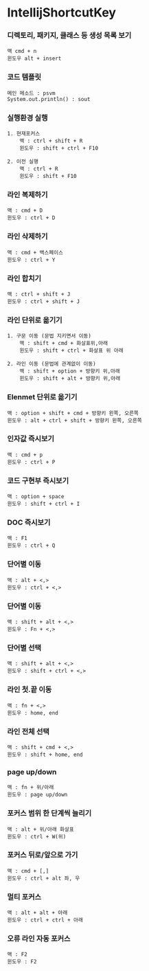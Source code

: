 # IntellijShortcutKey

### 디렉토리, 패키지, 클래스 등 생성 목록 보기
    맥 cmd + n
    윈도우 alt + insert

### 코드 템플릿
    메인 메소드 : psvm
    System.out.println() : sout

### 실행환경 실행
    1. 현재포커스
        맥 : ctrl + shift + R
        윈도우 : shift + ctrl + F10

    2. 이전 실행
        맥 : ctrl + R
        윈도우 : shift + F10

### 라인 복제하기
    맥 : cmd + D
    윈도우 : ctrl + D

### 라인 삭제하기
    맥 : cmd + 백스페이스
    윈도우 : ctrl + Y

### 라인 합치기
    맥 : ctrl + shift + J
    윈도우 : ctrl + shift + J

### 라인 단위로 옮기기
    1. 구문 이동 (문법 지키면서 이동)
        맥 : shift + cmd + 화살표위,아래
        윈도우 : shift + ctrl + 화살표 위 아래

    2. 라인 이동 (문법에 관계없이 이동)
        맥 : shift + option + 방향키 위,아래
        윈도우 : shift + alt + 방향키 위,아래

### Elenmet 단위로 옮기기
    맥 : option + shift + cmd + 방향키 왼쪽, 오른쪽
    윈도우 : alt + ctrl + shift + 방향키 왼쪽, 오른쪽

### 인자값 즉시보기
    맥 : cmd + p
    윈도우 : ctrl + P

### 코드 구현부 즉시보기 
    맥 : option + space
    윈도우 : shift + ctrl + I

### DOC 즉시보기
    맥 : F1
    윈도우 : ctrl + Q

### 단어별 이동
    맥 : alt + <,>
    윈도우 : ctrl + <,>

### 단어별 이동
    맥 : shift + alt + <,>
    윈도우 : Fn + <,>

### 단어별 선택
    맥 : shift + alt + <,>
    윈도우 : shift + ctrl + <,>

### 라인 첫.끝 이동
    맥 : fn + <,>
    윈도우 : home, end

### 라인 전체 선택
    맥 : shift + cmd + <,>
    윈도우 : shift + home, end

### page up/down
    맥 : fn + 위/아래
    윈도우 : page up/down

### 포커스 범위 한 단계씩 늘리기
    맥 : alt + 위/아래 화살표
    윈도우 : ctrl + W(위)

### 포커스 뒤로/앞으로 가기
    맥 : cmd + [,]
    윈도우 : ctrl + alt 좌, 우

### 멀티 포커스
    맥 : alt + alt + 아래
    윈도우 : ctrl + ctrl + 아래
 
### 오류 라인 자동 포커스
    맥 : F2
    윈도우 : F2
    



 

    

        

    
